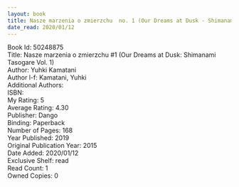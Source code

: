 ```yaml
---
layout: book
title: Nasze marzenia o zmierzchu  no. 1 (Our Dreams at Dusk - Shimanami Tasogare Vol. 1)
date_read: 2020/01/12
---
```


Book Id: 50248875<br />
Title: Nasze marzenia o zmierzchu #1 (Our Dreams at Dusk: Shimanami Tasogare Vol. 1)<br />
Author: Yuhki Kamatani<br />
Author l-f: Kamatani, Yuhki<br />
Additional Authors: <br />
ISBN: <br />
My Rating: 5<br />
Average Rating: 4.30<br />
Publisher: Dango<br />
Binding: Paperback<br />
Number of Pages: 168<br />
Year Published: 2019<br />
Original Publication Year: 2015<br />
Date Added: 2020/01/12<br />
Exclusive Shelf: read<br />
Read Count: 1<br />
Owned Copies: 0<br />

